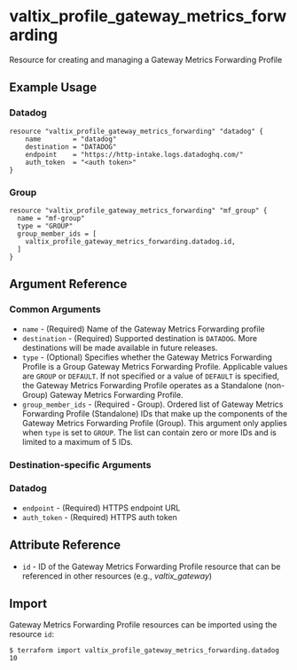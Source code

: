 # valtix_profile_gateway_metrics_forwarding
Resource for creating and managing a Gateway Metrics Forwarding Profile

## Example Usage

### Datadog
```hcl
resource "valtix_profile_gateway_metrics_forwarding" "datadog" {
	name        = "datadog"
	destination = "DATADOG"
	endpoint    = "https://http-intake.logs.datadoghq.com/"
	auth_token  = "<auth token>"
}
```

### Group
```hcl
resource "valtix_profile_gateway_metrics_forwarding" "mf_group" {
  name = "mf-group"
  type = "GROUP"
  group_member_ids = [
    valtix_profile_gateway_metrics_forwarding.datadog.id,
  ]
}
```

## Argument Reference

### Common Arguments
* `name` - (Required) Name of the Gateway Metrics Forwarding profile
* `destination` - (Required) Supported destination is `DATADOG`.  More destinations will be made available in future releases.
* `type` - (Optional) Specifies whether the Gateway Metrics Forwarding Profile is a Group Gateway Metrics Forwarding Profile.  Applicable values are `GROUP` or `DEFAULT`.  If not specified or a value of `DEFAULT` is specified, the Gateway Metrics Forwarding Profile operates as a Standalone (non-Group) Gateway Metrics Forwarding Profile.
* `group_member_ids` - (Required - Group). Ordered list of Gateway Metrics Forwarding Profile (Standalone) IDs that make up the components of the Gateway Metrics Forwarding Profile (Group).  This argument only applies when `type` is set to `GROUP`.  The list can contain zero or more IDs and is limited to a maximum of 5 IDs.

### Destination-specific Arguments

### Datadog
* `endpoint` - (Required) HTTPS endpoint URL
* `auth_token` - (Required) HTTPS auth token

## Attribute Reference
* `id` - ID of the Gateway Metrics Forwarding Profile resource that can be referenced in other resources (e.g., *valtix_gateway*)

## Import
Gateway Metrics Forwarding Profile resources can be imported using the resource `id`:

```hcl
$ terraform import valtix_profile_gateway_metrics_forwarding.datadog 10
```